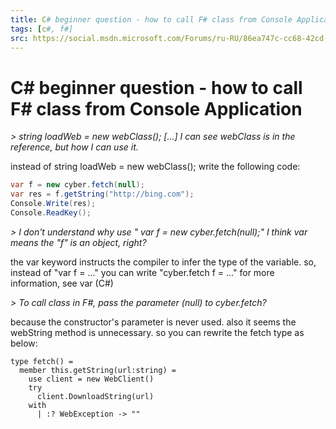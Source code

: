 ```yaml
---
title: C# beginner question - how to call F# class from Console Application
tags: [c#, f#]
src: https://social.msdn.microsoft.com/Forums/ru-RU/86ea747c-cc68-42cd-8d1f-eb61da6f39aa/c-beginner-question-how-to-call-f-class-from-console-application?forum=csharpgeneral
---
```

# C# beginner question - how to call F# class from Console Application
*> string loadWeb = new webClass(); [...] I can see webClass is in the reference, but how I can use it.*

instead of string loadWeb = new webClass(); 
write the following code:
```c#
var f = new cyber.fetch(null);
var res = f.getString("http://bing.com");
Console.Write(res); 
Console.ReadKey();
```

*> I don't understand why use " var f = new cyber.fetch(null);" I think var means the "f"  is an object, right?*

the var keyword instructs the compiler to infer the type of the variable.
 so, instead of "var f = ..." you can write "cyber.fetch f = ..."
 for more information, see var (C#)

*> To call class in F#, pass the parameter (null) to cyber.fetch?*

because the constructor's parameter is never used. also it seems the webString method is unnecessary.
 so you can rewrite the fetch type as below:
```f#
type fetch() =
  member this.getString(url:string) = 
    use client = new WebClient()
    try
      client.DownloadString(url)
    with 
      | :? WebException -> ""
```
